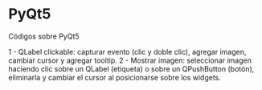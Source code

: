 # PyQt5
Códigos sobre PyQt5

1 - QLabel clickable: capturar evento (clic y doble clic), agregar imagen, cambiar cursor y agregar tooltip.
2 - Mostrar imagen: seleccionar imagen haciendo clic sobre un QLabel (etiqueta) o sobre un QPushButton (botón), eliminarla y cambiar el cursor al posicionarse sobre los widgets.  
